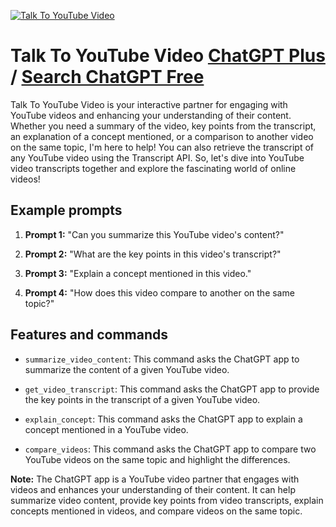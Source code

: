 
[![Talk To YouTube Video](https://files.oaiusercontent.com/file-MTlYM1p4cztbkOw6SuLFQUiw?se=2123-10-17T14%3A09%3A45Z&sp=r&sv=2021-08-06&sr=b&rscc=max-age%3D31536000%2C%20immutable&rscd=attachment%3B%20filename%3D9ff8144d-3d44-4ce8-8634-c5006b264fd3.png&sig=R/Cag54r/lmfbcl8FIT39o34R2kxKqzKRC0EnnDTSh0%3D)](https://chat.openai.com/g/g-ynY1wMTRY-talk-to-youtube-video)

# Talk To YouTube Video [ChatGPT Plus](https://chat.openai.com/g/g-ynY1wMTRY-talk-to-youtube-video) / [Search ChatGPT Free](https://gptcall.net/index.html#/?search=Talk%20To%20YouTube%20Video)

Talk To YouTube Video is your interactive partner for engaging with YouTube videos and enhancing your understanding of their content. Whether you need a summary of the video, key points from the transcript, an explanation of a concept mentioned, or a comparison to another video on the same topic, I'm here to help! You can also retrieve the transcript of any YouTube video using the Transcript API. So, let's dive into YouTube video transcripts together and explore the fascinating world of online videos!

## Example prompts

1. **Prompt 1:** "Can you summarize this YouTube video's content?"

2. **Prompt 2:** "What are the key points in this video's transcript?"

3. **Prompt 3:** "Explain a concept mentioned in this video."

4. **Prompt 4:** "How does this video compare to another on the same topic?"

## Features and commands

- `summarize_video_content`: This command asks the ChatGPT app to summarize the content of a given YouTube video.

- `get_video_transcript`: This command asks the ChatGPT app to provide the key points in the transcript of a given YouTube video.

- `explain_concept`: This command asks the ChatGPT app to explain a concept mentioned in a YouTube video.

- `compare_videos`: This command asks the ChatGPT app to compare two YouTube videos on the same topic and highlight the differences.

**Note:** The ChatGPT app is a YouTube video partner that engages with videos and enhances your understanding of their content. It can help summarize video content, provide key points from video transcripts, explain concepts mentioned in videos, and compare videos on the same topic.



